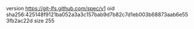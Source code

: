 version https://git-lfs.github.com/spec/v1
oid sha256:425148f9121ba052a3a3c157bab9d7b82c7d1eb003b68873aab6e553fb2ac22d
size 255
